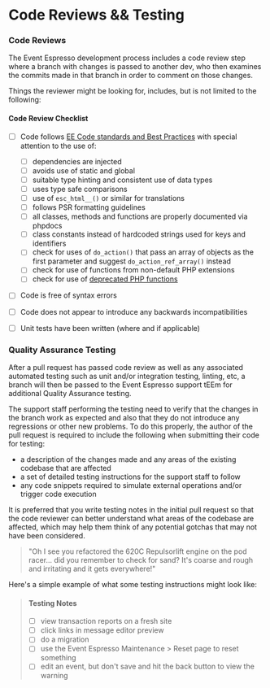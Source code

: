 # Code Reviews && Testing

### Code Reviews

The Event Espresso development process includes a code review step where a branch with changes is passed to another dev, who then examines the commits made in that branch in order to comment on those changes.

Things the reviewer might be looking for, includes, but is not limited to the following:

#### Code Review Checklist

 * [ ] Code follows [EE Code standards and Best Practices](https://github.com/eventespresso/event-espresso-core/tree/master/docs/A--Best-Practices) with special attention to the use of:
      * [ ] dependencies are injected
      * [ ] avoids use of static and global 
      * [ ] suitable type hinting and consistent use of data types
      * [ ] uses type safe comparisons
      * [ ] use of ` esc_html__() ` or similar for translations
      * [ ] follows PSR formatting guidelines
      * [ ] all classes, methods and functions are properly documented via phpdocs
      * [ ] class constants instead of hardcoded strings used for keys and identifiers
      * [ ] check for uses of `do_action()` that pass an array of objects as the first parameter and suggest `do_action_ref_array()` instead
      * [ ] check for use of functions from non-default PHP extensions
      * [ ] check for use of [deprecated PHP functions](https://github.com/php/php-src/blob/php-7.2.0RC4/UPGRADING#L166)
 * [ ] Code is free of syntax errors
 * [ ] Code does not appear to introduce any backwards incompatibilities
 * [ ] Unit tests have been written (where and if applicable)


### Quality Assurance Testing

After a pull request has passed code review as well as any associated automated testing such as unit and/or integration testing, linting, etc, a branch will then be passed to the Event Espresso support tEEm for additional Quality Assurance testing.

The support staff performing the testing need to verify that the changes in the branch work as expected and also
 that they do not introduce any regressions or other new problems. To do this properly, the author of the pull
  request is required to include the following when submitting their code for testing:
  
  * a description of the changes made and any areas of the existing codebase that are affected
  * a set of detailed testing instructions for the support staff to follow
  * any code snippets required to simulate external operations and/or trigger code execution
  
It is preferred that you write testing notes in the initial pull request so that the code reviewer can better
 understand what areas of the codebase are affected, which may help them think of any potential gotchas that may not
  have been considered.
  
  > "Oh I see you refactored the 620C Repulsorlift engine on the pod racer... did you remember to check for sand? It's coarse and rough and irritating and it gets everywhere!"

Here's a simple example of what some testing instructions might look like:

  > #### Testing Notes
  > 
  > - [ ] view transaction reports on a fresh site
  > - [ ] click links in message editor preview
  > - [ ] do a migration
  > - [ ] use the Event Espresso Maintenance > Reset page to reset something
  > - [ ] edit an event, but don't save and hit the back button to view the warning